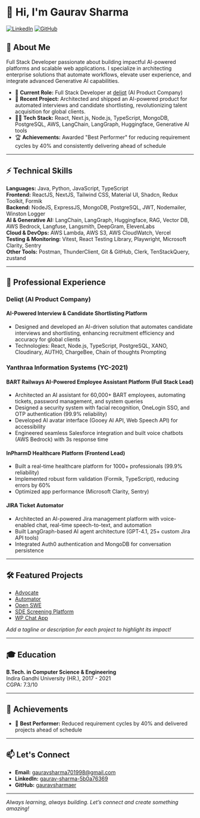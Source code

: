 # 👋 Hi, I'm Gaurav Sharma

[![LinkedIn](https://img.shields.io/badge/LinkedIn-blue?logo=linkedin&style=for-the-badge)](https://www.linkedin.com/in/gaurav-sharma-5b0a76369/)
[![GitHub](https://img.shields.io/badge/GitHub-black?logo=github&style=for-the-badge)](https://github.com/gauravsharmaer)

## 🚀 About Me

Full Stack Developer passionate about building impactful AI-powered platforms and scalable web applications. I specialize in architecting enterprise solutions that automate workflows, elevate user experience, and integrate advanced Generative AI capabilities.

- 🏢 **Current Role:** Full Stack Developer at [deliqt](https://deliqt.com/hirevize-ai-powered-hiring-platform/) (AI Product Company)
- 🤖 **Recent Project:** Architected and shipped an AI-powered product for automated interviews and candidate shortlisting, revolutionizing talent acquisition for global clients.
- 🧑‍💻 **Tech Stack:** React, Next.js, Node.js, TypeScript, MongoDB, PostgreSQL, AWS, LangChain, LangGraph, Huggingface, Generative AI tools
- 🏆 **Achievements:** Awarded "Best Performer" for reducing requirement cycles by 40% and consistently delivering ahead of schedule

---

## ⚡ Technical Skills

**Languages:** Java, Python, JavaScript, TypeScript  
**Frontend:** ReactJS, NextJS, Tailwind CSS, Material UI, Shadcn, Redux Toolkit, Formik  
**Backend:** NodeJS, ExpressJS, MongoDB, PostgreSQL, JWT, Nodemailer, Winston Logger  
**AI & Generative AI:** LangChain, LangGraph, Huggingface, RAG, Vector DB, AWS Bedrock, Langfuse, Langsmith, DeepGram, ElevenLabs  
**Cloud & DevOps:** AWS Lambda, AWS S3, AWS CloudWatch, Vercel  
**Testing & Monitoring:** Vitest, React Testing Library, Playwright, Microsoft Clarity, Sentry  
**Other Tools:** Postman, ThunderClient, Git & GitHub, Clerk, TenStackQuery, zustand

---

## 💼 Professional Experience

### **Deliqt (AI Product Company)**
#### AI-Powered Interview & Candidate Shortlisting Platform
- Designed and developed an AI-driven solution that automates candidate interviews and shortlisting, enhancing recruitment efficiency and accuracy for global clients
- Technologies: React, Node.js, TypeScript, PostgreSQL, XANO, Cloudinary, AUTH0, ChargeBee, Chain of thoughts Prompting

### **Yanthraa Information Systems (YC-2021)**
#### BART Railways AI-Powered Employee Assistant Platform (Full Stack Lead)
- Architected an AI assistant for 60,000+ BART employees, automating tickets, password management, and system queries
- Designed a security system with facial recognition, OneLogin SSO, and OTP authentication (99.9% reliability)
- Developed AI avatar interface (Gooey AI API, Web Speech API) for accessibility
- Engineered seamless Salesforce integration and built voice chatbots (AWS Bedrock) with 3s response time

#### InPharmD Healthcare Platform (Frontend Lead)
- Built a real-time healthcare platform for 1000+ professionals (99.9% reliability)
- Implemented robust form validation (Formik, TypeScript), reducing errors by 60%
- Optimized app performance (Microsoft Clarity, Sentry)

#### JIRA Ticket Automator
- Architected an AI-powered Jira management platform with voice-enabled chat, real-time speech-to-text, and automation
- Built LangGraph-based AI agent architecture (GPT-4.1, 25+ custom Jira API tools)
- Integrated Auth0 authentication and MongoDB for conversation persistence

---

## 🛠️ Featured Projects

- [Advocate](https://github.com/gauravsharmaer/Advocate)  
- [Automator](https://github.com/gauravsharmaer/Automator)  
- [Open SWE](https://github.com/langchain-ai/open-swe)  
- [SDE Screening Platform](https://github.com/canvasxai/sde-screening-gauravsharmaer)  
- [WP Chat App](https://github.com/workashutosh/wpchatapp)  

*Add a tagline or description for each project to highlight its impact!*

---

## 🎓 Education

**B.Tech. in Computer Science & Engineering**  
Indira Gandhi University (HR.), 2017 - 2021  
CGPA: 7.3/10

---

## 🌟 Achievements

- 🏅 **Best Performer:** Reduced requirement cycles by 40% and delivered projects ahead of schedule

---

## 📫 Let's Connect

- **Email:** gauravsharma701998@gmail.com
- **LinkedIn:** [gaurav-sharma-5b0a76369](https://www.linkedin.com/in/gaurav-sharma-5b0a76369/)
- **GitHub:** [gauravsharmaer](https://github.com/gauravsharmaer)

---

*Always learning, always building. Let’s connect and create something amazing!*
